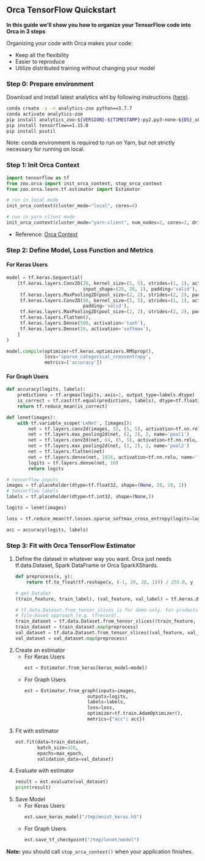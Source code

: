 ## **Orca TensorFlow Quickstart**

**In this guide we’ll show you how to organize your TensorFlow code into Orca in 3 steps**

Organizing your code with Orca makes your code:
* Keep all the flexibility
* Easier to reproduce
* Utilize distributed training without changing your model

### **Step 0: Prepare environment**
Download and install latest analytics whl by following instructions ([here](https://analytics-zoo.github.io/master/#PythonUserGuide/install/#install-the-latest-nightly-build-wheels-for-pip)).

```bash
conda create -y -n analytics-zoo python==3.7.7
conda activate analytics-zoo
pip install analytics_zoo-${VERSION}-${TIMESTAMP}-py2.py3-none-${OS}_x86_64.whl
pip install tensorflow==1.15.0
pip install psutil
```

Note: conda environment is required to run on Yarn, but not strictly necessary for running on local.

### **Step 1: Init Orca Context**
```python
import tensorflow as tf
from zoo.orca import init_orca_context, stop_orca_context
from zoo.orca.learn.tf.estimator import Estimator

# run in local mode
init_orca_context(cluster_mode="local", cores=4)

# run in yarn client mode
init_orca_context(cluster_mode="yarn-client", num_nodes=2, cores=2, driver_memory="6g")
```
* Reference: [Orca Context](https://analytics-zoo.github.io/master/#Orca/context/)

### **Step 2: Define Model, Loss Function and Metrics**

#### **For Keras Users**
```python
model = tf.keras.Sequential(
    [tf.keras.layers.Conv2D(20, kernel_size=(5, 5), strides=(1, 1), activation='tanh',
                            input_shape=(28, 28, 1), padding='valid'),
     tf.keras.layers.MaxPooling2D(pool_size=(2, 2), strides=(2, 2), padding='valid'),
     tf.keras.layers.Conv2D(50, kernel_size=(5, 5), strides=(1, 1), activation='tanh',
                            padding='valid'),
     tf.keras.layers.MaxPooling2D(pool_size=(2, 2), strides=(2, 2), padding='valid'),
     tf.keras.layers.Flatten(),
     tf.keras.layers.Dense(500, activation='tanh'),
     tf.keras.layers.Dense(10, activation='softmax'),
    ]
)

model.compile(optimizer=tf.keras.optimizers.RMSprop(),
              loss='sparse_categorical_crossentropy',
              metrics=['accuracy'])
```

#### **For Graph Users**
```python
def accuracy(logits, labels):
    predictions = tf.argmax(logits, axis=1, output_type=labels.dtype)
    is_correct = tf.cast(tf.equal(predictions, labels), dtype=tf.float32)
    return tf.reduce_mean(is_correct)

def lenet(images):
    with tf.variable_scope('LeNet', [images]):
        net = tf.layers.conv2d(images, 32, (5, 5), activation=tf.nn.relu, name='conv1')
        net = tf.layers.max_pooling2d(net, (2, 2), 2, name='pool1')
        net = tf.layers.conv2d(net, 64, (5, 5), activation=tf.nn.relu, name='conv2')
        net = tf.layers.max_pooling2d(net, (2, 2), 2, name='pool2')
        net = tf.layers.flatten(net)
        net = tf.layers.dense(net, 1024, activation=tf.nn.relu, name='fc3')
        logits = tf.layers.dense(net, 10)
        return logits

# tensorflow inputs
images = tf.placeholder(dtype=tf.float32, shape=(None, 28, 28, 1))
# tensorflow labels
labels = tf.placeholder(dtype=tf.int32, shape=(None,))

logits = lenet(images)

loss = tf.reduce_mean(tf.losses.sparse_softmax_cross_entropy(logits=logits, labels=labels))

acc = accuracy(logits, labels)
```

### **Step 3: Fit with Orca TensorFlow Estimator**
1. Define the dataset in whatever way you want. Orca just needs tf.data.Dataset, Spark DataFrame or Orca SparkXShards.
    ```python
    def preprocess(x, y):
        return tf.to_float(tf.reshape(x, (-1, 28, 28, 1))) / 255.0, y

    # get DataSet
    (train_feature, train_label), (val_feature, val_label) = tf.keras.datasets.mnist.load_data()

    # tf.data.Dataset.from_tensor_slices is for demo only. For production use, please use
    # file-based approach (e.g. tfrecord).
    train_dataset = tf.data.Dataset.from_tensor_slices((train_feature, train_label))
    train_dataset = train_dataset.map(preprocess)
    val_dataset = tf.data.Dataset.from_tensor_slices((val_feature, val_label))
    val_dataset = val_dataset.map(preprocess)
    ```
2. Create an estimator
    * For Keras Users
        ```python
        est = Estimator.from_keras(keras_model=model)
        ```
    * For Graph Users
        ```python
        est = Estimator.from_graph(inputs=images,
                               outputs=logits,
                               labels=labels,
                               loss=loss,
                               optimizer=tf.train.AdamOptimizer(),
                               metrics={"acc": acc})
        ```
3. Fit with estimator
    ```python
    est.fit(data=train_dataset,
            batch_size=320,
            epochs=max_epoch,
            validation_data=val_dataset)
    ```
4. Evaluate with estimator
    ```python
    result = est.evaluate(val_dataset)
    print(result)
    ```
5. Save Model
    * For Keras Users
        ```python
        est.save_keras_model("/tmp/mnist_keras.h5")
        ```
    * For Graph Users
        ```python
        est.save_tf_checkpoint("/tmp/lenet/model")
        ```

**Note:** you should call `stop_orca_context()` when your application finishes.